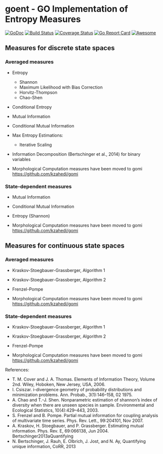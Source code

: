 # goent -  GO Implementation of Entropy Measures
[![GoDoc](https://godoc.org/github.com/kzahedi/goent?status.svg)](https://godoc.org/github.com/kzahedi/goent) [![Build Status](https://travis-ci.org/kzahedi/goent.svg?branch=master)](https://travis-ci.org/kzahedi/goent) [![Coverage Status](https://coveralls.io/repos/github/kzahedi/goent/badge.svg?branch=master)](https://coveralls.io/github/kzahedi/goent?branch=master) [![Go Report Card](https://goreportcard.com/badge/github.com/kzahedi/goent)](https://goreportcard.com/report/github.com/kzahedi/goent) [![Awesome](https://cdn.rawgit.com/sindresorhus/awesome/d7305f38d29fed78fa85652e3a63e154dd8e8829/media/badge.svg)](https://github.com/avelino/awesome-go)

## Measures for discrete state spaces
### Averaged measures
- Entropy
    - Shannon
    - Maximum Likelihood with Bias Correction
    - Horvitz-Thompson
    - Chao-Shen
- Conditional Entropy
- Mutual Information
- Conditional Mutual Information
- Max Entropy Estimations:
    - Iterative Scaling
- Information Decomposition (Bertschinger et al., 2014) for binary variables

- Morphological Computation measures have been moved to gomi
  https://github.com/kzahedi/gomi

### State-dependent measures
- Mutual Information
- Conditional Mutual Information
- Entropy (Shannon)

- Morphological Computation measures have been moved to gomi
  https://github.com/kzahedi/gomi


## Measures for continuous state spaces
### Averaged measures
- Kraskov-Stoegbauer-Grassberger, Algorithm 1
- Kraskov-Stoegbauer-Grassberger, Algorithm 2
- Frenzel-Pompe

- Morphological Computation measures have been moved to gomi
  https://github.com/kzahedi/gomi


### State-dependent measures
- Kraskov-Stoegbauer-Grassberger, Algorithm 1
- Kraskov-Stoegbauer-Grassberger, Algorithm 2
- Frenzel-Pompe

- Morphological Computation measures have been moved to gomi
  https://github.com/kzahedi/gomi


References:
- T. M. Cover and J. A. Thomas. Elements of Information Theory, Volume 2nd. Wiley, Hoboken, New Jersey, USA, 2006.
- I. Csiszar. i-divergence geometry of probability distributions and minimization problems. Ann. Probab., 3(1):146–158, 02 1975.
- A. Chao and T.-J. Shen. Nonparametric estimation of shannon’s index of diversity when there are unseen species in sample. Environmental and Ecological Statistics, 10(4):429–443, 2003.
- S. Frenzel and B. Pompe. Partial mutual information for coupling analysis of multivariate time series. Phys. Rev. Lett., 99:204101, Nov 2007.
- A. Kraskov, H. Stoegbauer, and P. Grassberger. Estimating mutual information. Phys. Rev. E, 69:066138, Jun 2004.
Bertschinger2013aQuantifying
- N. Bertschinger, J. Rauh, E. Olbrich, J. Jost, and N. Ay, Quantifying unique information, CoRR, 2013

